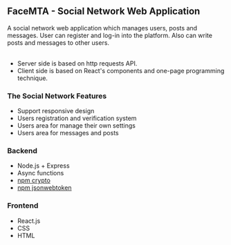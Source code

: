 
<!-- PROJECT LOGO -->
## FaceMTA - Social Network Web Application
A social network web application which manages users, posts and messages.
User can register and log-in into the platform. Also can write posts and messages to other users.
<br></br>
* Server side is based on http requests API.
* Client side is based on React's components and one-page programming technique.

### The Social Network Features
* Support responsive design
* Users registration and verification system
* Users area for manage their own settings
* Users area for messages and posts

### Backend
* Node.js + Express
* Async functions
* [npm crypto](https://www.npmjs.com/package/crypto-js)
* [npm jsonwebtoken](https://www.npmjs.com/package/jsonwebtoken)

### Frontend
* React.js
* CSS
* HTML


